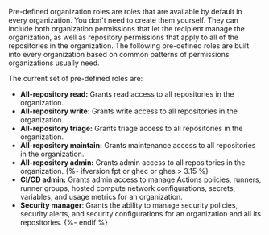 Pre-defined organization roles are roles that are available by default in every organization. You don't need to create them yourself. They can include both organization permissions that let the recipient manage the organization, as well as repository permissions that apply to all of the repositories in the organization. The following pre-defined roles are built into every organization based on common patterns of permissions organizations usually need.

The current set of pre-defined roles are:

* **All-repository read:** Grants read access to all repositories in the organization.
* **All-repository write:** Grants write access to all repositories in the organization.
* **All-repository triage:** Grants triage access to all repositories in the organization.
* **All-repository maintain:** Grants maintenance access to all repositories in the organization.
* **All-repository admin:** Grants admin access to all repositories in the organization.
{%- ifversion fpt or ghec or ghes > 3.15 %}
* **CI/CD admin:** Grants admin access to manage Actions policies, runners, runner groups, hosted compute network configurations, secrets, variables, and usage metrics for an organization.
* **Security manager**: Grants the ability to manage security policies, security alerts, and security configurations for an organization and all its repositories.
{%- endif %}
